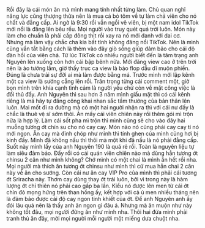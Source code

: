 Rồi đây là cái món ăn mà mình mang tính nhất từng làm. Chủ quan nghĩ năng lực cũng thượng thừa nên là mua cá bò tôm về tự làm chả viên cho nó chất và đẳng cấp. Ai ngờ là 9:30 rồi vẫn ngồi vê viên, bị một nam idol TikTok mới nổi là đăng lên bêu rếu. Mọi người vào truy quét quá trời luôn. Món này làm cho chuẩn là phải cấp đông thịt rồi xay ra nó mới đanh với dai cơ. Nhưng mà làm vậy chắc cha kia bất tỉnh không đăng nổi TikTok. Nên là mình cũng vắn tắt bằng cách là thêm vào đây giò sống giúp đảm bảo cho cái độ đàn hồi của viên chả. Từ lúc TikTok có nhiều người biết đến là tâm trạng anh Nguyên lên xuống còn hơn cái bập bênh nữa. Mới đăng view cao ở trên trời nên là ảo tưởng lắm, giờ thấy trục ca view là bảo flop dẫu dĩ muộn phiền. Đúng là chưa trải sự đời ai mà làm được bằng má. Trước mình mới lập kênh một ca view là sướng cẫng lên rồi. Trân trọng từng cái comment một, giờ bọn mình trên khía cạnh tình cảm là người yêu chứ còn về mặt công việc là đối thủ đấy. Anh Nguyên thì sau hơn 3 năm mình giấu mặt thì có cái kênh riêng là má hãy tự đăng công khai nhan sắc tầm thường của bản thân lên luôn. Mai mốt đi ra đường mà có một hai người nhận ra thì với cái nư đấy là chắc là thuê vệ sĩ sớm thôi. Ăn mấy cái viên chiên này rồi thêm gói mì trộn nữa là hợp lý. Làm cái sốt pha mì trộn thì mình cũng sẽ cho vào đây hai muỗng tương ớt chín su cho nó cay cay. Món nào nó cũng phải cay cay tí nó mới ngon. Ăn cay mà đỉnh chóp như mình thì tính ghen của mình cũng hơi bị kinh đấy. Mình đã không nấu thì thôi mà một khi đã nấu là nó phải đẳng cấp. Suốt này mình lấy của anh Nguyên 190 là quá rẻ rồi. Toàn là nguyên liệu tự làm siêu đảm bảo. Đấy rồi có cái quán viên chiên nào mà dùng hẳn tương ớt chinsu 2 cân như mình không? Chớ mình có một chai là mình ăn hết rồi nha. Mọi người mà thích ăn tương ớt chinsu như mình thì cứ mua hẳn chai 2 cân này về ăn cho sướng. Còn cái nư ăn cay VIP Pro của mình thì phải cái tương ớt Sriracha này. Thơm cay dùng thay ớt trái luôn, bởi vì trong này là hàm lượng ớt chỉ thiên nó phải cao gấp ba lần. Kiểu nó được lên men từ cái ớt chín đỏ mọng hứng trên than hồng ấy, kết hợp với cả ủ men nhiều tháng nên là đảm bảo được cái độ cay ngon tinh khiết của ớt. Để anh Nguyên anh ấy đói lâu quá nên là thấy anh ăn ngon gì đâu á. Nhưng mà ăn muộn như này không tốt đâu, mọi người đừng ăn như mình nha. Thôi hai đứa mình phải tranh thủ ăn đây, mời mọi người mỗi người một miếng dưa chuột nha.